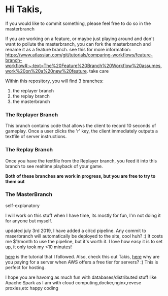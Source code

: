 # Hi Takis, 
If you would like to commit something, please feel free to do so in the masterbranch 

If you are working on a feature, or maybe just playing around and don't want to pollute the masterbranch, you can fork the masterbranch and rename it as a feature 
branch. see this for more information:
https://www.atlassian.com/git/tutorials/comparing-workflows/feature-branch-workflow#:~:text=The%20Feature%20Branch%20Workflow%20assumes,work%20on%20a%20new%20feature.
take care

Within this repository, you will find 3 branches:
1. the replayer branch 
2. the replay branch
3. the masterbranch 

### The Replayer Branch 
This branch contains code that allows the client to record 10 seconds of gameplay. Once a user clicks the 'r' key, the client immediately outputs a textfile of server instructions. 

### The Replay Branch 
Once you have the textfile from the Replayer branch, you feed it into this branch to see realtime playback of your game. 

**Both of these branches are work in progress, but you are free to try to them out** 

### The MasterBranch 

self-explanatory 

I will work on this stuff when I have time, its mostly for fun, I'm not doing it for anyone but myself. 

updated july 3rd 2019, I have added a ci/cd pipeline. Any commit to maserbranch will automatically be deployed to the site, cool huh? :) 
It costs me $1/month to use the pipeline, but it's worth it. I love how easy it is to set up, it only took my <10 minutes!  

[here](https://medium.com/avmconsulting-blog/automate-static-website-deployment-from-github-to-s3-using-aws-codepipeline-16acca25ebc1#:~:text=Automate%20static%20website%20deployment%20from%20Github%20to%20S3%20using%20AWS%20CodePipeline,-Sithum%20Jayarathna&text=Automatically%20deploy%20changes%20made%20to,git%20repository%20to%20make%20changes.) is the tutorial that I followed. 
Also, check this out Takis, [here](https://aws.amazon.com/free/?all-free-tier.sort-by=item.additionalFields.SortRank&all-free-tier.sort-order=asc) why are you paying for a server when AWS offers a free tier for servers? :)  This is perfect for hosting. 

I hope you are havomg as much fun with databases/distributed stuff like Apache Spark as I am with cloud computing,docker,nginx,revese proxies,etc 
happy coding 
